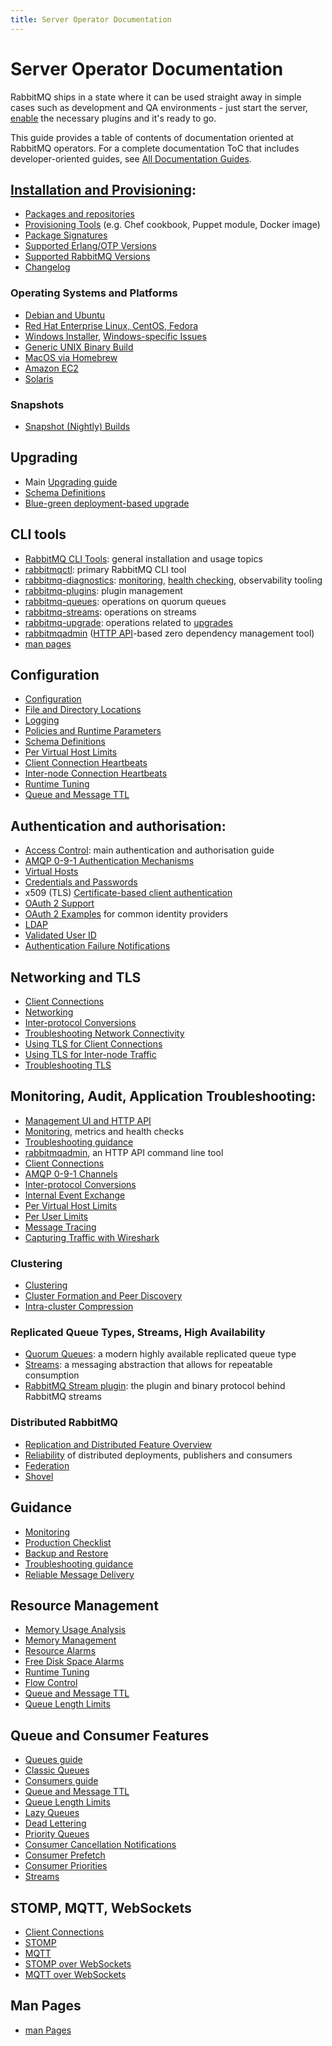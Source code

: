 ```yaml
---
title: Server Operator Documentation
---
```

<!--
Copyright (c) 2005-2024 Broadcom. All Rights Reserved. The term "Broadcom" refers to Broadcom Inc. and/or its subsidiaries.

All rights reserved. This program and the accompanying materials
are made available under the terms of the under the Apache License,
Version 2.0 (the "License”); you may not use this file except in compliance
with the License. You may obtain a copy of the License at

https://www.apache.org/licenses/LICENSE-2.0

Unless required by applicable law or agreed to in writing, software
distributed under the License is distributed on an "AS IS" BASIS,
WITHOUT WARRANTIES OR CONDITIONS OF ANY KIND, either express or implied.
See the License for the specific language governing permissions and
limitations under the License.
-->

# Server Operator Documentation

RabbitMQ ships in a state where it can be used straight away in
simple cases such as development and QA environments - just
start the server, [enable](./plugins#ways-to-enable-plugins) the necessary plugins and it's ready to go.

This guide provides a table of contents of documentation oriented at RabbitMQ operators.
For a complete documentation ToC that includes developer-oriented guides,
see <a href="./documentation">All Documentation Guides</a>.

## [Installation and Provisioning](./download):

 * [Packages and repositories](./download)
 * [Provisioning Tools](./download) (e.g. Chef cookbook, Puppet module, Docker image)
 * [Package Signatures](./signatures)
 * [Supported Erlang/OTP Versions](./which-erlang)
 * [Supported RabbitMQ Versions](/release-information/versions)
 * [Changelog](/release-information/changelog)

### Operating Systems and Platforms

 * [Debian and Ubuntu](./install-debian)
 * [Red Hat Enterprise Linux, CentOS, Fedora](./install-rpm)
 * [Windows Installer](./install-windows), [Windows-specific Issues](./windows-quirks)
 * [Generic UNIX Binary Build](./install-generic-unix)
 * [MacOS via Homebrew](./install-homebrew)
 * [Amazon EC2](./ec2)
 * [Solaris](./install-solaris)

### Snapshots

 * [Snapshot (Nightly) Builds](./snapshots)


## Upgrading

 * Main [Upgrading guide](./upgrade)
 * [Schema Definitions](./definitions)
 * [Blue-green deployment-based upgrade](./blue-green-upgrade)



## CLI tools

 * [RabbitMQ CLI Tools](./cli): general installation and usage topics
 * [rabbitmqctl](./man/rabbitmqctl.8): primary RabbitMQ CLI tool
 * [rabbitmq-diagnostics](./man/rabbitmq-diagnostics.8): [monitoring](./monitoring), [health checking](./monitoring#health-checks), observability tooling
 * [rabbitmq-plugins](./man/rabbitmq-plugins.8): plugin management
 * [rabbitmq-queues](./man/rabbitmq-queues.8): operations on quorum queues
 * [rabbitmq-streams](./man/rabbitmq-streams.8): operations on streams
 * [rabbitmq-upgrade](./man/rabbitmq-upgrade.8): operations related to [upgrades](./upgrade)
 * [rabbitmqadmin](./management-cli) ([HTTP API](./management)-based zero dependency management tool)
 * [man pages](./manpages)


## Configuration

 * [Configuration](./configure)
 * [File and Directory Locations](./relocate)
 * [Logging](./logging)
 * [Policies and Runtime Parameters](./parameters)
 * [Schema Definitions](./definitions)
 * [Per Virtual Host Limits](./vhosts)
 * [Client Connection Heartbeats](./heartbeats)
 * [Inter-node Connection Heartbeats](./nettick)
 * [Runtime Tuning](./runtime)
 * [Queue and Message TTL](./ttl)


## Authentication and authorisation:

 * [Access Control](./access-control): main authentication and authorisation guide
 * [AMQP 0-9-1 Authentication Mechanisms](./authentication)
 * [Virtual Hosts](./vhosts)
 * [Credentials and Passwords](./passwords)
 * x509 (TLS) [Certificate-based client authentication](https://github.com/rabbitmq/rabbitmq-server/tree/v3.12.x/deps/rabbitmq_auth_mechanism_ssl)
 * [OAuth 2 Support](./oauth2)
 * [OAuth 2 Examples](./oauth2-examples) for common identity providers
 * [LDAP](./ldap)
 * [Validated User ID](./validated-user-id)
 * [Authentication Failure Notifications](./auth-notification)


## Networking and TLS

 * [Client Connections](/client-libraries/connections)
 * [Networking](./networking)
 * [Inter-protocol Conversions](./conversions)
 * [Troubleshooting Network Connectivity](./troubleshooting-networking)
 * [Using TLS for Client Connections](./ssl)
 * [Using TLS for Inter-node Traffic](./clustering-ssl)
 * [Troubleshooting TLS](./troubleshooting-ssl)


## Monitoring, Audit, Application Troubleshooting:

 * [Management UI and HTTP API](./management)
 * [Monitoring](./monitoring), metrics and health checks
 * [Troubleshooting guidance](./troubleshooting)
 * [rabbitmqadmin](./management-cli), an HTTP API command line tool
 * [Client Connections](/client-libraries/connections)
 * [AMQP 0-9-1 Channels](./channels)
 * [Inter-protocol Conversions](./conversions)
 * [Internal Event Exchange](./event-exchange)
 * [Per Virtual Host Limits](./vhosts#limits)
 * [Per User Limits](./user-limits)
 * [Message Tracing](./firehose)
 * [Capturing Traffic with Wireshark](/other-information/amqp-wireshark)


### Clustering

 * [Clustering](./clustering)
 * [Cluster Formation and Peer Discovery](./cluster-formation)
 * [Intra-cluster Compression](https://docs.vmware.com/en/VMware-RabbitMQ-for-Kubernetes/1/rmq/standby-replication.html)

### Replicated Queue Types, Streams, High Availability

 * [Quorum Queues](./quorum-queues): a modern highly available replicated queue type
 * [Streams](./streams): a messaging abstraction that allows for repeatable consumption
 * [RabbitMQ Stream plugin](./stream): the plugin and binary protocol behind RabbitMQ streams

### Distributed RabbitMQ

 * [Replication and Distributed Feature Overview](./distributed)
 * [Reliability](./reliability) of distributed deployments, publishers and consumers
 * [Federation](./federation)
 * [Shovel](./shovel)


## Guidance

 * [Monitoring](./monitoring)
 * [Production Checklist](./production-checklist)
 * [Backup and Restore](./backup)
 * [Troubleshooting guidance](./troubleshooting)
 * [Reliable Message Delivery](./reliability)


## Resource Management

 * [Memory Usage Analysis](./memory-use)
 * [Memory Management](./memory)
 * [Resource Alarms](./alarms)
 * [Free Disk Space Alarms](./disk-alarms)
 * [Runtime Tuning](./runtime)
 * [Flow Control](./flow-control)
 * [Queue and Message TTL](./ttl)
 * [Queue Length Limits](./maxlength)


## Queue and Consumer Features

 * [Queues guide](./queues)
 * [Classic Queues](./classic-queues)
 * [Consumers guide](./consumers)
 * [Queue and Message TTL](./ttl)
 * [Queue Length Limits](./maxlength)
 * [Lazy Queues](./lazy-queues)
 * [Dead Lettering](./dlx)
 * [Priority Queues](./priority)
 * [Consumer Cancellation Notifications](./consumer-cancel)
 * [Consumer Prefetch](./consumer-prefetch)
 * [Consumer Priorities](./consumer-priority)
 * [Streams](./streams)


## STOMP, MQTT, WebSockets

 * [Client Connections](/client-libraries/connections)
 * [STOMP](./stomp)
 * [MQTT](./mqtt)
 * [STOMP over WebSockets](./web-stomp)
 * [MQTT over WebSockets](./web-mqtt)


## Man Pages

 * [man Pages](./manpages)
